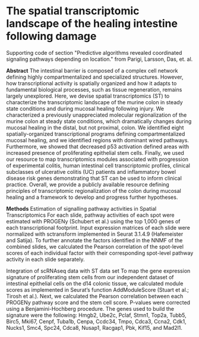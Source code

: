 # The spatial transcriptomic landscape of the healing intestine following damage

Supporting code of section "Predictive algorithms revealed coordinated signaling pathways depending on location." from Parigi, Larsson, Das, et. al.

**Abstract**
The intestinal barrier is composed of a complex cell network defining highly compartmentalized and specialized structures. However, how transcriptional activity is spatially organized and how it adapts to fundamental biological processes, such as tissue regeneration, remains largely unexplored. Here, we devise spatial transcriptomics (ST) to characterize the transcriptomic landscape of the murine colon in steady state conditions and during mucosal healing following injury. We characterized a previously unappreciated molecular regionalization of the murine colon at steady state conditions, which dramatically changes during mucosal healing in the distal, but not proximal, colon. We identified eight spatially-organized transcriptional programs defining compartmentalized mucosal healing, and we identified regions with dominant wired pathways. Furthermore, we showed that decreased p53 activation defined areas with increased presence of proliferating epithelial stem cells. Finally, we used our resource to map transcriptomics modules associated with progression of experimental colitis, human intestinal cell transcriptomic profiles, clinical subclasses of ulcerative colitis (UC) patients and inflammatory bowel disease risk genes demonstrating that ST can be used to inform clinical practice. Overall, we provide a publicly available resource defining principles of transcriptomic regionalization of the colon during mucosal healing and a framework to develop and progress further hypotheses. 

**Methods**
Estimation of signalling pathway activities in Spatial Transcriptomics
For each slide, pathway activities of each spot were estimated with PROGENy (Schubert et al.) using the top 1,000 genes of each transcriptional footprint. Input expression matrices of each slide were normalized with sctransform implemented in Seurat 3.1.4.9 (Hafemeister and Satija). To further annotate the factors identified in the NNMF of the combined slides, we calculated the Pearson correlation of the spot-level scores of each individual factor with their corresponding spot-level pathway activity in each slide separately.

Integration of scRNAseq data with ST data set
To map the gene expression signature of proliferating stem cells from our independent dataset of intestinal epithelial cells on the d14 colonic tissue, we calculated module scores as implemented in Seurat’s function AddModuleScore (Stuart et al.; Tirosh et al.). Next, we calculated the Pearson correlation between each PROGENy pathway score and the stem cell score. P-values were corrected using a Benjamini-Hochberg procedure. The genes used to build the signature were the following: Hmgb2, Ube2c, Pclaf, Stmn1, Top2a, Tubb5, Birc5, Mki67, Cenpf, Tuba1b, Cenpa, Ccdc34, Tmpo, Cdca3, Ccna2, Cdk1, Nucks1, Smc4, Spc24, Cdca8, Nusap1, Racgap1, Pbk, Kif15, and Mad2l1.




